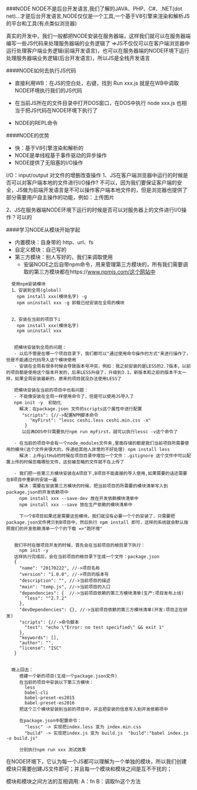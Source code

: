 ###NODE
NODE不是后台开发语言,我们了解的JAVA、PHP、C#、.NET(dot net)...才是后台开发语言,NODE仅仅是一个工具,一个基于V8引擎来渲染和解析JS的平台和工具(有点类似浏览器)

真实的开发中，我们一般都把NODE安装在服务器端，这样我们就可以在服务器端编写一些JS代码来处理服务器端的业务逻辑了 =>JS不仅仅可以在客户端浏览器中运行处理客户端业务逻辑(前端开发语言)，也可以在服务器端的NODE环境下运行处理服务器端业务逻辑(后台开发语言)，所以JS是全栈开发语言

####NODE如何去执行JS代码
- 直接利用WB：在JS的空白处，右键，找到 Run xxx.js 就是在WB中调取NODE环境执行我们的JS代码

- 在当前JS所在的文件目录中打开DOS窗口，在DOS中执行 node xxx.js 也相当于把JS代码在NODE环境下执行了

- NODE的REPL命令

####NODE的优势
- 快：基于V8引擎渲染和解析的
- NODE是单线程基于事件驱动的异步操作
- NODE提供了无阻塞的I/O操作

I/O：input/output 对文件的增删改查操作
1、JS在客户端浏览器中运行的时候是否可以对客户端本地的文件进行I/O操作? 不可以，因为我们要保证客户端的安全，JS做为前端开发语言是不可以操作客户端本地文件的，但是浏览器也提供了部分需要用户自主操作的功能，例如：上传图片

2、JS在服务器端NODE环境下运行的时候是否可以对服务器上的文件进行I/O操作？可以的

####学习NODE从模块开始学起
- 内置模块：自身带的  http、url、fs
- 自定义模块：自己写的
- 第三方模块：别人写好的，我们来调取使用 
    + 安装NODE之后自带npm命令，用来管理第三方模块的，所有我们需要调取的第三方模块都在https://www.npmjs.com/这个网站中
    
```
  使用npm安装模块
  1、安装到全局(global)
    npm install xxx(模块名字) -g
    npm uninstall xxx -g 卸载已经安装在全局的模块
    
    
  2、安装在当前的项目下i
    npm install xxx(模块名字)
    npm uninstall xxx 
  
  
   把模块安装到全局的问题：
   - 以后不管是在哪一个项目目录下，我们都可以"通过使用命令操作的方式"来进行操作了，但是不能通过代码导入这个模块使用
   - 安装在全局有很多时候会导致版本号冲突，例如：我之前安装的是LESS的2.7版本，以前的项目都是使用这个版本开发的，后来LESS升级了，升级到3.1，新版本和之前的版本不太一样，如果全局安装最新的，原来的项目就没办法使用LESS了
     
   把模块安装在当前的项目中也有问题：
   - 不能像安装在全局一样使用命令了，但是可以使用JS导入了
   npm init -y  初始化
     解决：在package.json 文件的scripts这个属性中进行配置
      "scripts": {//->配置NPM脚本命令
         "myFirst": "lessc ceshi.less ceshi.min.css -x"
       }
      以后再DOS中只需要执行npm run myFirst，就可以执行lessc -v这个命令了
     
   - 在当前的项目中会有一个node_modules文件夹,里面存储的都是我们当前项目所需要使用的模块(这个文件夹很大的，传递给其他人非常的不好处理) npm install less
     解决：上传gitHub的时候在项目目录中增加一个文件：.gitignore 这个文件中可以配置上传的时候忽略哪些文件，这些被忽略的文件就不在上传了
   
   - 我们把一些第三方模块安装在A项目下,B项目不能直接的导入使用,如果需要的话还需要在B项目中重新的安装一遍
     解决：需要在安装第三方模块的时候，把当前项目的所需要的模块清单写入到package.json的开发依赖项中
     npm install xxx --save-dev 放在开发依赖模块清单中
     npm install xxx --save 放在生产依赖的模块清单中
     
     下一个B项目如果还是需要这些模块，我们就没有必要一个个的安装了，只需要把package.json文件拷贝到B项目中，然后执行 npm install 即可，这样的系统就会默认按照我们的开发依赖清单一个个的下载 =>"跑环境"
   
   
   我们平时在做项目开发的时候，首先会在当前项目的根目录下执行：
     npm init -y
   这样执行完成后，会在当前项目的根目录下生成一个文件：package.json
   {
     "name": "20170222", //->项目名称
     "version": "1.0.0", //->项目的版本号
     "description": "", //->当前项目的描述
     "main": "temp.js", //->当前项目的入口
     "dependencies": {  //->当前项目依赖的第三方模块清单(生产:项目发布上线)
       "less": "^2.7.2"
     },
     "devDependencies": {}, //->当前项目依赖的第三方模块清单(开发:项目正在研发)
     "scripts": {//->命令脚本
       "test": "echo \"Error: no test specified\" && exit 1"
     },
     "keywords": [],
     "author": "",
     "license": "ISC"
   }
   
  
  晚上回去：
     搭建一个新的项目(生成一个package.json文件) 
     在当前的项目中安装以下第三方模块：
       less
       babel-cli
       babel-preset-es2015
       babel-preset-es2016
     把这个三个模块安装到当前的项目中，并且把安装的信息写入到开发依赖项中 
      
     在package.json中配置命令：
       "lessc" -> 实现把index.less 变为 index.min.css
       "build" -> 实现把index.js 变为 build.js  "build":"babel index.js -o build.js"
       
     分别执行npm run xxx 测试效果
```

在NODE环境下，它认为每一个JS都可以理解为一个单独的模块，所以我们创建模块只需要创建JS文件即可；并且每一个模块和模块之间是互不干扰的；

模块和模块之间方法的互相调用:
A：fn
B：调取fn这个方法





